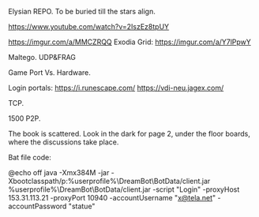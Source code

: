 Elysian REPO. To be buried till the stars align.

https://www.youtube.com/watch?v=2IszEz8tpUY

https://imgur.com/a/MMCZRQQ
Exodia Grid: https://imgur.com/a/Y7lPpwY

Maltego.
UDP&FRAG

Game Port Vs. Hardware.

Login portals:
https://i.runescape.com/
https://vdi-neu.jagex.com/

TCP.

1500 P2P.

The book is scattered. Look in the dark for page 2, under the floor boards, where the discussions take place.


Bat file code:

@echo off
java -Xmx384M -jar -Xbootclasspath/p:%userprofile%\DreamBot\BotData/client.jar %userprofile%\DreamBot\BotData/client.jar -script "Login"  -proxyHost 153.31.113.21 -proxyPort 10940 -accountUsername "x@tela.net" -accountPassword "statue"
